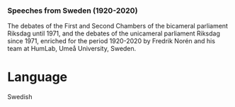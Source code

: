### Speeches from Sweden (1920-2020)
The debates of the First and Second Chambers of the bicameral parliament Riksdag until 1971, and the debates of the unicameral parliament Riksdag since 1971, enriched for the period 1920-2020 by Fredrik Norén and his team at HumLab, Umeå University, Sweden.

# Language
Swedish
